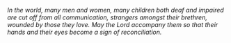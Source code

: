 *In the world, many men and women, many children both deaf and impaired are cut off from all communication, strangers amongst their brethren, wounded by those they love. May the Lord accompany them so that their hands and their eyes become a sign of reconciliation.*

<!--
**laniakea677/laniakea677** is a ✨ _special_ ✨ repository because its `README.md` (this file) appears on your GitHub profile.

Here are some ideas to get you started:

- 🔭 I’m currently working on ...
- 🌱 I’m currently learning ...
- 👯 I’m looking to collaborate on ...
- 🤔 I’m looking for help with ...
- 💬 Ask me about ...
- 📫 How to reach me: ...
- 😄 Pronouns: ...
- ⚡ Fun fact: ...
-->
